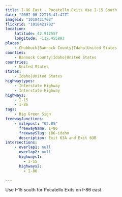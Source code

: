 ```yaml
---
title: I-86 East - Pocatello Exits Use I-15 South
date: "2007-06-22T16:41:47Z"
imageid: "1018421702"
flickrid: "1018421702"
location:
    latitude: 42.912557
    longitude: -112.455893
places:
    - Chubbuck|Bannock County|Idaho|United States
counties:
    - Bannock County|Idaho|United States
countries:
    - United States
states:
    - Idaho|United States
highwaytypes:
    - Interstate Highway
    - Interstate Highway
highways:
    - I-15
    - I-86
tags:
    - Big Green Sign
freewayJunctions:
    - milepost: "62.85"
      freewayName: I-86
      freewaySlug: i86-idaho
      description: Exit 63A and Exit 63B
intersections:
    - overlap1: null
      overlap2: null
      highways1:
        - I-15
      highways2:
        - I-86

---
```

Use I-15 south for Pocatello Exits on I-86 east.